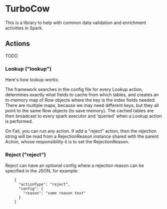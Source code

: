 # TurboCow

This is a library to help with common data validation and enrichment activities in Spark.

## Actions

TODO

### Lookup ("lookup")

Here's how lookup works:

The framework searches in the config file for every Lookup action, determines exactly what fields to cache from which tables, and creates an in-memory map of Row objects where the key is the index fields needed.  There are multiple maps, because we may need different keys, but they all point to the same Row objects (to save memory).   The cached tables are then broadcast to every spark executor and 'queried' when a Lookup action is performed.

On Fail, you can run any action.  If add a "reject" action, then the rejection string will be read from a RejectionReason instance shared with the parent Action, whose responsibility it is to set the RejectionReason.

### Reject ("reject")

Reject can have an optional config where a rejection reason can be specified in the JSON, for example:
```
    {
      "actionType": "reject",
      "config": { 
        "reason": "some reason text"
      }
    }
```
